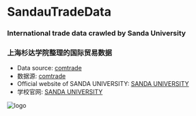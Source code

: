 # SandauTradeData
### International trade data crawled by Sanda University
### 上海杉达学院整理的国际贸易数据
- Data source: [comtrade](https://comtrade.un.org/data)
- 数据源: [comtrade](https://comtrade.un.org/data)
- Official website of SANDA UNIVERSITY: [SANDA UNIVERSITY](https://www.sandau.edu.cn/)
- 学校官网: [SANDA UNIVERSITY](https://www.sandau.edu.cn/)

![logo](https://www.sandau.edu.cn/_upload/tpl/00/65/101/template101/images/logo.png)

